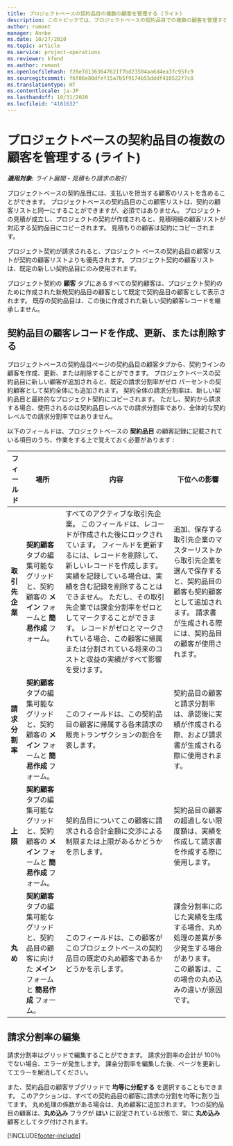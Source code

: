 ```yaml
---
title: プロジェクトベースの契約品目の複数の顧客を管理する (ライト)
description: このトピックでは、プロジェクトベースの契約品目での複数の顧客を管理することについて説明します。
author: rumant
manager: Annbe
ms.date: 10/27/2020
ms.topic: article
ms.service: project-operations
ms.reviewer: kfend
ms.author: rumant
ms.openlocfilehash: f28e7d1363647621f7bd23504aa6d4ea3fc95fc9
ms.sourcegitcommit: f6f86e80dfef15a7b5f9174b55dddf410522f7c8
ms.translationtype: HT
ms.contentlocale: ja-JP
ms.lasthandoff: 10/31/2020
ms.locfileid: "4181632"
---
```

# <a name="manage-multiple-customers-on-project-based-contract-lines---lite"></a>プロジェクトベースの契約品目の複数の顧客を管理する (ライト)

_**適用対象:** ライト展開 - 見積もり請求の取引_

プロジェクトベースの契約品目には、支払いを担当する顧客のリストを含めることができます。 プロジェクトベースの契約品目のこの顧客リストは、契約の顧客リストと同一にすることができますが、必須ではありません。 プロジェクトの見積が成立し、プロジェクトの契約が作成されると、見積明細の顧客リストが対応する契約品目にコピーされます。 見積もりの顧客は契約にコピーされます。

プロジェクト契約が請求されると、プロジェクト ベースの契約品目の顧客リストが契約の顧客リストよりも優先されます。 プロジェクト契約の顧客リストは、既定の新しい契約品目にのみ使用されます。

プロジェクト契約の **顧客** タブにあるすべての契約顧客は、プロジェクト契約のために作成された新規契約品目の顧客として既定で契約品目の顧客として表示されます。 既存の契約品目は、この後に作成された新しい契約顧客レコードを継承しません。

## <a name="create-update-or-delete-a-contract-line-customer-record"></a>契約品目の顧客レコードを作成、更新、または削除する

プロジェクトベースの契約品目ページの契約品目の顧客タブから、契約ラインの顧客を作成、更新、または削除することができます。 プロジェクトベースの契約品目に新しい顧客が追加されると、既定の請求分割率がゼロ パーセントの契約顧客として契約全体にも追加されます。 契約全体の請求分割率は、新しい契約品目と最終的なプロジェクト契約にコピーされます。 ただし、契約から請求する場合、使用されるのは契約品目レベルでの請求分割率であり、全体的な契約レベルでの請求分割率ではありません。

以下のフィールドは、プロジェクトベースの **契約品目** の顧客記録に記載されている項目のうち、作業をする上で覚えておく必要があります :

| フィールド | 場所 | 内容 | 下位への影響 |
| --- | --- | --- | --- |
| **取引先企業** | **契約顧客** タブの編集可能なグリッドと、契約顧客の **メイン** フォームと **簡易作成** フォーム。 | すべてのアクティブな取引先企業。 このフィールドは、レコードが作成された後にロックされています。 フィールドを更新するには、レコードを削除して、新しいレコードを作成します。 実績を記録している場合は、実績を含む記録を削除することはできません。 ただし、その取引先企業では課金分割率をゼロとしてマークすることができます。 レコードがゼロとマークされている場合、この顧客に帰属または分割されている将来のコストと収益の実績がすべて影響を受けます。 | 追加、保存する取引先企業のマスターリストから取引先企業を選んで保存すると、契約品目の顧客も契約顧客として追加されます。 請求書が生成される際には、契約品目の顧客が使用されます。 |
| **請求分割率** | **契約顧客** タブの編集可能なグリッドと、契約顧客の **メイン** フォームと **簡易作成** フォーム。 | このフィールドは、この契約品目の顧客に帰属する各未請求の販売トランザクションの割合を表します。 | 契約品目の顧客と請求分割率は、承認後に実績が作成される際、および請求書が生成される際に使用されます。 |
| **上限** | **契約顧客** タブの編集可能なグリッドと、契約顧客の **メイン** フォームと **簡易作成** フォーム。 | 契約品目についてこの顧客に請求される合計金額に交渉による制限または上限があるかどうかを示します。 | 契約品目の顧客の超過しない限度額は、実績を作成して請求書を作成する際に使用します。 |
| **丸め** | **契約顧客** タブの編集可能なグリッドと、契約品目の顧客に向けた **メイン** フォームと **簡易作成** フォーム。 | このフィールドは、この顧客がこのプロジェクトベースの契約品目の既定の丸め顧客であるかどうかを示します。 | 課金分割率に応じた実績を生成する場合、丸め処理の差異が多少発生する場合があります。 この顧客は、この場合の丸め込みの違いが原因です。 |

## <a name="edit-billing-split-percentages"></a>請求分割率の編集

請求分割率はグリッドで編集することができます。 請求分割率の合計が 100％ でない場合、エラーが発生します。 課金分割率を編集した後、ページを更新してエラーを解消してください。

また、契約品目の顧客サブグリッドで **均等に分配する** を選択することもできます。 このアクションは、すべての契約品目の顧客に請求の分割を均等に割り当てます。 丸め処理の係数がある場合は、丸め顧客に追加されます。 1つの契約品目の顧客は、**丸め込み** フラグが **はい** に設定されている状態で、常に **丸め込み** 顧客としてタグ付けされます。


[!INCLUDE[footer-include](../../includes/footer-banner.md)]